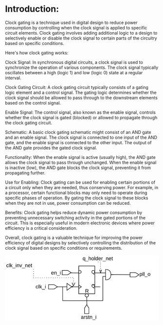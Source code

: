 # Introduction:
Clock gating is a technique used in digital design to reduce power consumption by controlling when the clock signal is applied to specific circuit elements. Clock gating involves adding additional logic to a design to selectively enable or disable the clock signal to certain parts of the circuitry based on specific conditions.

Here's how clock gating works:

Clock Signal: In synchronous digital circuits, a clock signal is used to synchronize the operation of various components. The clock signal typically oscillates between a high (logic 1) and low (logic 0) state at a regular interval.

Clock Gating Circuit: A clock gating circuit typically consists of a gating logic element and a control signal. The gating logic determines whether the clock signal should be allowed to pass through to the downstream elements based on the control signal.

Enable Signal: The control signal, also known as the enable signal, controls whether the clock signal is gated (blocked) or allowed to propagate through the clock gating circuit.

Schematic: A basic clock gating schematic might consist of an AND gate and an enable signal. The clock signal is connected to one input of the AND gate, and the enable signal is connected to the other input. The output of the AND gate provides the gated clock signal.

Functionality: When the enable signal is active (usually high), the AND gate allows the clock signal to pass through unchanged. When the enable signal is inactive (low), the AND gate blocks the clock signal, preventing it from propagating further.

Use for Enabling: Clock gating can be used for enabling certain portions of a circuit only when they are needed, thus conserving power. For example, in a processor, certain functional blocks may only need to operate during specific phases of operation. By gating the clock signal to these blocks when they are not in use, power consumption can be reduced.

Benefits: Clock gating helps reduce dynamic power consumption by preventing unnecessary switching activity in the gated portions of the circuit. This is especially useful in modern electronic devices where power efficiency is a critical consideration.

Overall, clock gating is a valuable technique for improving the power efficiency of digital designs by selectively controlling the distribution of the clock signal based on specific conditions or requirements.

<img src="./clk_gate.svg">
